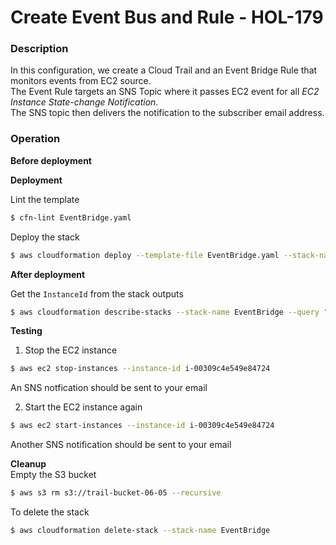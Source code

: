 # Create Event Bus and Rule - HOL-179

### Description

In this configuration, we create a Cloud Trail and an Event Bridge Rule that monitors events from EC2 source.  
The Event Rule targets an SNS Topic where it passes EC2 event for all _EC2 Instance State-change Notification_.  
The SNS topic then delivers the notification to the subscriber email address.

### Operation

**Before deployment**

**Deployment**

Lint the template

```bash
$ cfn-lint EventBridge.yaml
```

Deploy the stack

```bash
$ aws cloudformation deploy --template-file EventBridge.yaml --stack-name EventBridge  --capabilities CAPABILITY_NAMED_IAM --parameter-overrides file://private-parameters.json
```

**After deployment**

Get the `InstanceId` from the stack outputs

```bash
$ aws cloudformation describe-stacks --stack-name EventBridge --query "Stacks[0].Outputs" --no-cli-pager
```

**Testing**

1. Stop the EC2 instance

```bash
$ aws ec2 stop-instances --instance-id i-00309c4e549e84724
```

An SNS notfication should be sent to your email

2. Start the EC2 instance again

```bash
$ aws ec2 start-instances --instance-id i-00309c4e549e84724
```

Another SNS notification should be sent to your email

**Cleanup**  
Empty the S3 bucket

```bash
$ aws s3 rm s3://trail-bucket-06-05 --recursive
```

To delete the stack

```bash
$ aws cloudformation delete-stack --stack-name EventBridge
```
